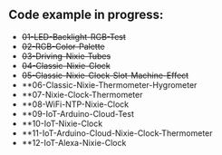## Code example in progress:
- ~~01-LED-Backlight-RGB-Test~~
- ~~02-RGB-Color-Palette~~
- ~~03-Driving-Nixie-Tubes~~
- ~~04-Classic-Nixie-Clock~~
- ~~05-Classic-Nixie-Clock-Slot-Machine-Effect~~
- **06-Classic-Nixie-Thermometer-Hygrometer
- **07-Nixie-Clock-Thermometer
- **08-WiFi-NTP-Nixie-Clock
- **09-IoT-Arduino-Cloud-Test
- **10-IoT-Nixie-Clock
- **11-IoT-Arduino-Cloud-Nixie-Clock-Thermometer
- **12-IoT-Alexa-Nixie-Clock
